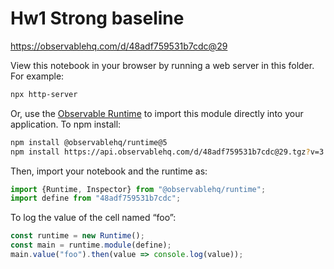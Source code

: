 # Hw1 Strong baseline

https://observablehq.com/d/48adf759531b7cdc@29

View this notebook in your browser by running a web server in this folder. For
example:

~~~sh
npx http-server
~~~

Or, use the [Observable Runtime](https://github.com/observablehq/runtime) to
import this module directly into your application. To npm install:

~~~sh
npm install @observablehq/runtime@5
npm install https://api.observablehq.com/d/48adf759531b7cdc@29.tgz?v=3
~~~

Then, import your notebook and the runtime as:

~~~js
import {Runtime, Inspector} from "@observablehq/runtime";
import define from "48adf759531b7cdc";
~~~

To log the value of the cell named “foo”:

~~~js
const runtime = new Runtime();
const main = runtime.module(define);
main.value("foo").then(value => console.log(value));
~~~
